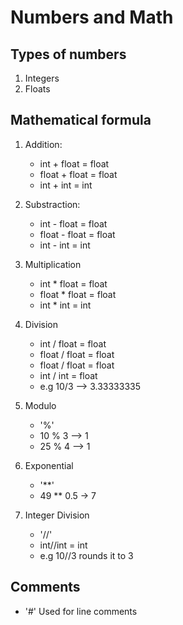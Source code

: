 # Numbers and Math

## Types of numbers
1. Integers
2. Floats

## Mathematical formula
1. Addition:
   - int + float = float
   - float + float = float
   - int + int = int

2. Substraction:
   - int - float = float
   - float - float = float
   - int - int = int

3. Multiplication
   - int * float = float
   - float * float = float
   - int * int = int
   
4. Division
   - int / float = float
   - float / float = float
   - float / float = float
   - int / int = float
   - e.g 10/3 --> 3.33333335

5. Modulo
   - '%'
   - 10 % 3 --> 1
   - 25 % 4 --> 1

6. Exponential
   - '**'
   - 49 ** 0.5 -> 7
   
7. Integer Division
   - '//'
   - int//int = int
   - e.g 10//3 rounds it to 3
   
     
   
## Comments
- '#' Used for line comments

